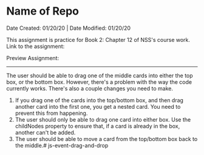 # Name of Repo

Date Created: 01/20/20 | Date Modified: 01/20/20

This assignment is practice for Book 2: Chapter 12 of NSS's course work. Link to the assignment: 

Preview Assignment: 
***

The user should be able to drag one of the middle cards into either the top box, or the bottom box. However, there's a problem with the way the code currently works. There's also a couple changes you need to make.

1. If you drag one of the cards into the top/bottom box, and then drag another card into the first one, you get a nested card. You need to prevent this from happening.
2. The user should only be able to drag one card into either box. Use the childNodes property to ensure that, if a card is already in the box, another can't be added.
3. The user should be able to move a card from the top/bottom box back to the middle.# js-event-drag-and-drop
